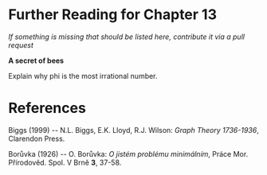 # Further Reading for Chapter 13
*If something is missing that should be listed here, contribute it via a pull request*

**A secret of bees**


Explain why phi is the most irrational number.


# References

Biggs (1999) -- N.L. Biggs, E.K. Lloyd, R.J. Wilson: *Graph Theory 1736-1936*, Clarendon Press. 

Borůvka (1926) -- O. Borůvka: *O jistém problému minimálním*, Práce Mor. Přírodověd. Spol. V Brně **3**, 37-58.  


